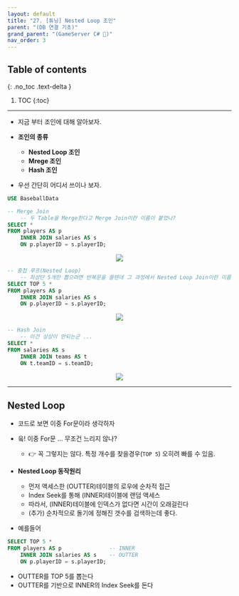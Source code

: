 ```yaml
---
layout: default
title: "27. [튜닝] Nested Loop 조인"
parent: "(DB 연결 기초)"
grand_parent: "(GameServer C# 🎯)"
nav_order: 3
---
```


## Table of contents
{: .no_toc .text-delta }

1. TOC
{:toc}

---

* 지금 부터 조인에 대해 알아보자.

* **조인의 종류**
    * **Nested Loop 조인**
    * **Mrege 조인**
    * **Hash 조인**

* 우선 간단히 어디서 쓰이나 보자.

```sql
USE BaseballData

-- Merge Join
    -- 두 Table을 Merge한다고 Merge Join이란 이름이 붙었나?
SELECT *
FROM players AS p
    INNER JOIN salaries AS s
    ON p.playerID = s.playerID;
```

<p align="center">
  <img src="https://taehyungs-programming-blog.github.io/blog/assets/images/database/basic-27-1.png"/>
</p>

```sql
-- 중첩 루프(Nested Loop)
    -- 최상단 5개만 뽑으려면 반복문을 쓸텐데 그 과정에서 Nested Loop Join이란 이름이 붙었나?
SELECT TOP 5 *
FROM players AS p
    INNER JOIN salaries AS s
    ON p.playerID = s.playerID;
```

<p align="center">
  <img src="https://taehyungs-programming-blog.github.io/blog/assets/images/database/basic-27-2.png"/>
</p>

```sql
-- Hash Join
    -- 이건 상상이 안되는군 ...
SELECT *
FROM salaries AS s
    INNER JOIN teams AS t
    ON t.teamID = s.teamID;
```

<p align="center">
  <img src="https://taehyungs-programming-blog.github.io/blog/assets/images/database/basic-27-3.png"/>
</p>

---

## Nested Loop

* 코드로 보면 이중 For문이라 생각하자
* 읔! 이중 For문 ... 무조건 느리지 않나? 
    * 👉 꼭 그렇지는 않다. 특정 개수를 찾을경우(`TOP 5`) 오히려 빠를 수 있음.

* **Nested Loop 동작원리**
  * 먼저 액세스한 (OUTTER)테이블의 로우에 순차적 접근
  * Index Seek를 통해 (INNER)테이블에 랜덤 액세스
  * 따라서, (INNER)테이블에 인덱스가 없다면 시간이 오래걸린다
  * (추가) 순차적으로 돌기에 정해진 갯수를 검색하는데 좋다.

* 예를들어

```sql
SELECT TOP 5 *
FROM players AS p               -- INNER
    INNER JOIN salaries AS s    -- OUTTER
    ON p.playerID = s.playerID;
```

* OUTTER를 TOP 5를 뽑는다
* OUTTER를 기반으로 INNER의 Index Seek를 돈다